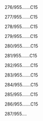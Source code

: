 276/955.......C15 


277/955.......C15 


278/955.......C15 


279/955.......C15 


280/955.......C15 


281/955.......C15 


282/955.......C15 


283/955.......C15 


284/955.......C15 


285/955.......C15 


286/955.......C15 


287/955.... 

